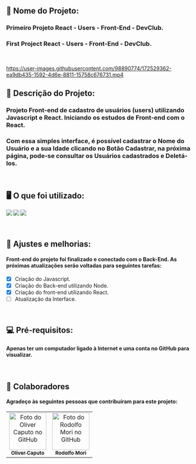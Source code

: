 <h2>🚀 Nome do Projeto:</h2>

<h3>Primeiro Projeto React - Users - Front-End - DevClub.</h3>
<h3>First Project React - Users - Front-End - DevClub.</h3>

<br>

https://user-images.githubusercontent.com/98890774/172529362-ea9db435-1592-4d6e-8811-15758c676731.mp4

<h2>📝 Descrição do Projeto:</h2>

<h3>Projeto Front-end de cadastro de usuários (users) utilizando Javascript e React. Iniciando os estudos de Front-end com o React.</h3>

<h3>Com essa simples interface, é possível cadastrar o Nome do Usuário e a sua Idade clicando no Botão Cadastrar, na próxima página, pode-se consultar os Usuários cadastrados e Deletá-los.</h3>

<br>

<h2>🖥️ O que foi utilizado:</h2>

<img align="left" src="https://img.shields.io/badge/JavaScript-F7DF1E?style=for-the-badge&logo=javascript&logoColor=black">

<img align="left" src="https://img.shields.io/badge/React-20232A?style=for-the-badge&logo=react&logoColor=61DAFB">

<img align="left" src="https://img.shields.io/badge/Yarn-2C8EBB?style=for-the-badge&logo=yarn&logoColor=white">

<br>
<br>
<br>

<h2>🧰 Ajustes e melhorias:</h2>

<h4>Front-end do projeto foi finalizado e conectado com o Back-End. As próximas atualizações serão voltadas para seguintes tarefas:</h4>

- [x] Criação do Javascript.
- [x] Criação do Back-end utilizando Node.
- [x] Criação do front-end utilizando React.
- [ ] Atualização da Interface.

<br>

<h2>💻 Pré-requisitos:</h2>


<h4>Apenas ter um computador ligado à Internet e uma conta no GitHub para visualizar.</h4>

<br>

<h2>🤝 Colaboradores</h2>

<h4>Agradeço às seguintes pessoas que contribuíram para este projeto:</h4>

<table>
  <tr>
    <td align="center">
      <a href="https://github.com/olivercaputo">
        <img src="https://avatars.githubusercontent.com/u/98890774?v=4" width="100px;" alt="Foto do Oliver Caputo no GitHub"/><br>
        <sub>
          <b>Oliver Caputo</b>
        </sub>
      </a>
    </td>
    <td align="center">
      <a href="https://www.github.com/rodolfomori" target="_blank">
        <img src="https://avatars.githubusercontent.com/u/47903440?v=4" width="100px;" alt="Foto do Rodolfo Mori no GitHub"/><br>
        <sub>
          <b>Rodolfo Mori</b>
        </sub>
      </a>
    </td>
  </tr>
</table>
